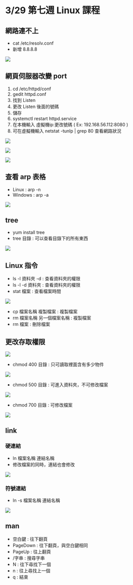 # 3/29 第七週 Linux 課程

## 網路連不上
* cat /etc/resolv.conf
* 新增 8.8.8.8

![](https://github.com/yucing/linux/blob/main/picture/etc.png)

## 網頁伺服器改變 port
1. cd /etc/httpd/conf
2. gedit httpd.conf
3. 找到 Listen
4. 更改 Listen 後面的號碼
5. 儲存
6. systemctl restart httpd.service
7. 在本機輸入 虛擬機ip:更改號碼 ( Ex: 192.168.56.112:8080 )
8. 可在虛擬機輸入 netstat -tunlp | grep 80 查看網路狀況

![](https://github.com/yucing/linux/blob/main/picture/httpd.png)

![](https://github.com/yucing/linux/blob/main/picture/httpd2.png)

![](https://github.com/yucing/linux/blob/main/picture/httpd3.png)

## 查看 arp 表格
* Linux : arp -n
* Windows : arp -a

![](https://github.com/yucing/linux/blob/main/picture/arp.png)

## tree
* yum install tree
* tree 目錄 : 可以查看目錄下的所有東西

![](https://github.com/yucing/linux/blob/main/picture/tree.png)

## Linux 指令
* ls -l 資料夾 -d : 查看資料夾的權限
* ls -l -d 資料夾 : 查看資料夾的權限
* stat 檔案 : 查看檔案時間

![](https://github.com/yucing/linux/blob/main/picture/stat.png)

* cp 檔案名稱 複製檔案 : 複製檔案
* rm 檔案名稱 另一個檔案名稱 : 複製檔案
* rm 檔案 : 刪除檔案

## 更改存取權限

![](https://github.com/yucing/linux/blob/main/picture/chmod1.png)

* chmod 400 目錄 : 只可讀取裡面含有多少物件

![](https://github.com/yucing/linux/blob/main/picture/chmod2.png)

* chmod 500 目錄 : 可進入資料夾，不可修改檔案

![](https://github.com/yucing/linux/blob/main/picture/chmod3.png)

* chmod 700 目錄 : 可修改檔案

![](https://github.com/yucing/linux/blob/main/picture/chmod4.png)

## link
### 硬連結
* ln 檔案名稱 連結名稱
* 修改檔案的同時，連結也會修改

![](https://github.com/yucing/linux/blob/main/picture/link.png)

### 符號連結
* ln -s 檔案名稱 連結名稱

![](https://github.com/yucing/linux/blob/main/picture/link2.png)

## man
* 空白鍵 : 往下翻頁
* PageDown : 往下翻頁，與空白鍵相同
* PageUp : 往上翻頁
* /字串 : 搜尋字串
* N : 往下尋找下一個
* n : 往上尋找上一個
* q : 結束